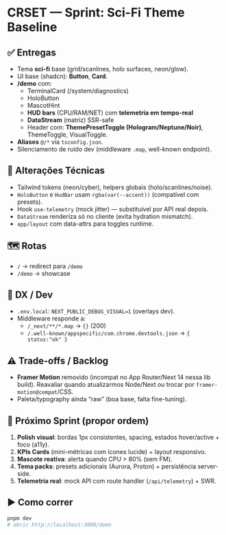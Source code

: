 # CRSET — Sprint: Sci-Fi Theme Baseline

## ✅ Entregas
- Tema **sci-fi** base (grid/scanlines, holo surfaces, neon/glow).
- UI base (shadcn): **Button**, **Card**.
- **/demo** com:
  - TerminalCard (/system/diagnostics)
  - HoloButton
  - MascotHint
  - **HUD bars** (CPU/RAM/NET) com **telemetria em tempo-real**
  - **DataStream** (matriz) SSR-safe
  - Header com: **ThemePresetToggle (Hologram/Neptune/Noir)**, ThemeToggle, VisualToggle.
- **Aliases** `@/*` via `tsconfig.json`.
- Silenciamento de ruído dev (middleware `.map`, well-known endpoint).

## 🔧 Alterações Técnicas
- Tailwind tokens (neon/cyber), helpers globais (holo/scanlines/noise).
- `HoloButton` e `HudBar` usam `rgba(var(--accent))` (compatível com presets).
- Hook `use-telemetry` (mock jitter) — substituível por API real depois.
- `DataStream` renderiza só no cliente (evita hydration mismatch).
- `app/layout` com data-attrs para toggles runtime.

## 🗺 Rotas
- `/` → redirect para `/demo`
- `/demo` → showcase

## 🧪 DX / Dev
- `.env.local`: `NEXT_PUBLIC_DEBUG_VISUAL=1` (overlays dev).
- Middleware responde a:
  - `/_next/**/*.map` → `{}` (200)
  - `/.well-known/appspecific/com.chrome.devtools.json` → `{ status:"ok" }`

## ⚠️ Trade-offs / Backlog
- **Framer Motion** removido (incompat no App Router/Next 14 nessa lib build). Reavaliar quando atualizarmos Node/Next ou trocar por `framer-motion@compat`/CSS.
- Paleta/typography ainda “raw” (boa base, falta fine-tuning).

## 🎯 Próximo Sprint (propor ordem)
1) **Polish visual**: bordas 1px consistentes, spacing, estados hover/active + foco (a11y).
2) **KPIs Cards** (mini-métricas com ícones lucide) + layout responsivo.
3) **Mascote reativa**: alerta quando CPU > 80% (sem FM).
4) **Tema packs**: presets adicionais (Aurora, Proton) + persistência server-side.
5) **Telemetria real**: mock API com route handler (`/api/telemetry`) + SWR.

## ▶️ Como correr
```bash
pnpm dev
# abrir http://localhost:3000/demo

```
